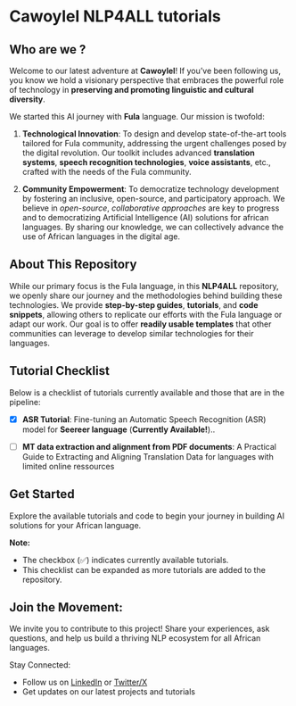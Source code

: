 # Cawoylel NLP4ALL tutorials

## Who are we ?
Welcome to our latest adventure at **Cawoylel**! If you’ve been following us, you know we hold a visionary perspective that embraces the powerful role of technology in **preserving and promoting linguistic and cultural diversity**. 

We started this AI journey with **Fula** language. Our mission is twofold:

1. **Technological Innovation**: To design and develop state-of-the-art tools tailored for Fula community, addressing the urgent challenges posed by the digital revolution. Our toolkit includes advanced **translation systems**, **speech recognition technologies**, **voice assistants**, etc., crafted with the needs of the Fula community.

2. **Community Empowerment**: To democratize technology development by fostering an inclusive, open-source, and participatory approach. We believe in *open-source*, *collaborative approaches* are key to progress and to democratizing Artificial Intelligence (AI) solutions for african languages. By sharing our knowledge, we can collectively advance the use of African languages in the digital age.


## About This Repository

While our primary focus is the Fula language, in this **NLP4ALL** repository, we openly share our journey and the methodologies behind building these technologies. We provide **step-by-step guides**, **tutorials**, and **code snippets**, allowing others to replicate our efforts with the Fula language or adapt our work. Our goal is to offer **readily usable templates** that other communities can leverage to develop similar technologies for their languages. 

## Tutorial Checklist

Below is a checklist of tutorials currently available and those that are in the pipeline:

- [x] **ASR Tutorial**: Fine-tuning an Automatic Speech Recognition (ASR) model for **Seereer language** (**Currently Available!**)..
- [ ] **MT data extraction and alignment from PDF documents**: A Practical Guide to Extracting and Aligning Translation Data for languages with limited online ressources

  
## Get Started

Explore the available tutorials and code to begin your journey in building AI solutions for your African language.

**Note:**

* The checkbox (✅) indicates currently available tutorials. 
* This checklist can be expanded as more tutorials are added to the repository.
  
## Join the Movement:

We invite you to contribute to this project! Share your experiences, ask questions, and help us build a thriving NLP ecosystem for all African languages.

Stay Connected:

- Follow us on [LinkedIn](https://www.linkedin.com/company/cawoylel/?viewAsMember=true) or [Twitter/X](https://twitter.com/cawoylel)
- Get updates on our latest projects and tutorials
